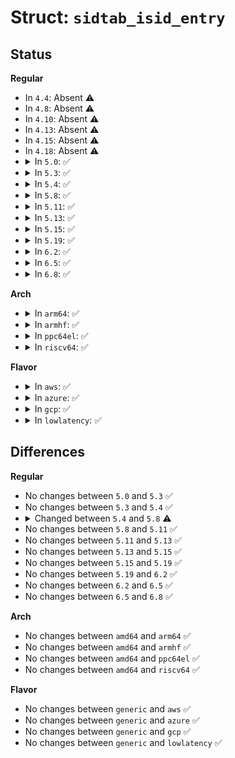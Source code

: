 # Struct: <code>sidtab_isid_entry</code>

## Status
<b>Regular</b>
<ul>
<li>
In <code>4.4</code>: Absent ⚠️
</li>
<li>
In <code>4.8</code>: Absent ⚠️
</li>
<li>
In <code>4.10</code>: Absent ⚠️
</li>
<li>
In <code>4.13</code>: Absent ⚠️
</li>
<li>
In <code>4.15</code>: Absent ⚠️
</li>
<li>
In <code>4.18</code>: Absent ⚠️
</li>
<li>
<details>
<summary>In <code>5.0</code>: ✅</summary>

```c
struct sidtab_isid_entry {
    int set;
    struct context context;
};
```
</details>
</li>
<li>
<details>
<summary>In <code>5.3</code>: ✅</summary>

```c
struct sidtab_isid_entry {
    int set;
    struct context context;
};
```
</details>
</li>
<li>
<details>
<summary>In <code>5.4</code>: ✅</summary>

```c
struct sidtab_isid_entry {
    int set;
    struct context context;
};
```
</details>
</li>
<li>
<details>
<summary>In <code>5.8</code>: ✅</summary>

```c
struct sidtab_isid_entry {
    int set;
    struct sidtab_entry entry;
};
```
</details>
</li>
<li>
<details>
<summary>In <code>5.11</code>: ✅</summary>

```c
struct sidtab_isid_entry {
    int set;
    struct sidtab_entry entry;
};
```
</details>
</li>
<li>
<details>
<summary>In <code>5.13</code>: ✅</summary>

```c
struct sidtab_isid_entry {
    int set;
    struct sidtab_entry entry;
};
```
</details>
</li>
<li>
<details>
<summary>In <code>5.15</code>: ✅</summary>

```c
struct sidtab_isid_entry {
    int set;
    struct sidtab_entry entry;
};
```
</details>
</li>
<li>
<details>
<summary>In <code>5.19</code>: ✅</summary>

```c
struct sidtab_isid_entry {
    int set;
    struct sidtab_entry entry;
};
```
</details>
</li>
<li>
<details>
<summary>In <code>6.2</code>: ✅</summary>

```c
struct sidtab_isid_entry {
    int set;
    struct sidtab_entry entry;
};
```
</details>
</li>
<li>
<details>
<summary>In <code>6.5</code>: ✅</summary>

```c
struct sidtab_isid_entry {
    int set;
    struct sidtab_entry entry;
};
```
</details>
</li>
<li>
<details>
<summary>In <code>6.8</code>: ✅</summary>

```c
struct sidtab_isid_entry {
    int set;
    struct sidtab_entry entry;
};
```
</details>
</li>
</ul>
<b>Arch</b>
<ul>
<li>
<details>
<summary>In <code>arm64</code>: ✅</summary>

```c
struct sidtab_isid_entry {
    int set;
    struct context context;
};
```
</details>
</li>
<li>
<details>
<summary>In <code>armhf</code>: ✅</summary>

```c
struct sidtab_isid_entry {
    int set;
    struct context context;
};
```
</details>
</li>
<li>
<details>
<summary>In <code>ppc64el</code>: ✅</summary>

```c
struct sidtab_isid_entry {
    int set;
    struct context context;
};
```
</details>
</li>
<li>
<details>
<summary>In <code>riscv64</code>: ✅</summary>

```c
struct sidtab_isid_entry {
    int set;
    struct context context;
};
```
</details>
</li>
</ul>
<b>Flavor</b>
<ul>
<li>
<details>
<summary>In <code>aws</code>: ✅</summary>

```c
struct sidtab_isid_entry {
    int set;
    struct context context;
};
```
</details>
</li>
<li>
<details>
<summary>In <code>azure</code>: ✅</summary>

```c
struct sidtab_isid_entry {
    int set;
    struct context context;
};
```
</details>
</li>
<li>
<details>
<summary>In <code>gcp</code>: ✅</summary>

```c
struct sidtab_isid_entry {
    int set;
    struct context context;
};
```
</details>
</li>
<li>
<details>
<summary>In <code>lowlatency</code>: ✅</summary>

```c
struct sidtab_isid_entry {
    int set;
    struct context context;
};
```
</details>
</li>
</ul>

## Differences
<b>Regular</b>
<ul>
<li>
No changes between <code>5.0</code> and <code>5.3</code> ✅
</li>
<li>
No changes between <code>5.3</code> and <code>5.4</code> ✅
</li>
<li>
<details>
<summary>Changed between <code>5.4</code> and <code>5.8</code> ⚠️</summary>
<ul>
<li>
<b>Field added. </b>
<code>struct sidtab_entry entry</code>
</li>
<li>
<b>Field removed. </b>
<code>struct context context</code>
</li>
</ul>
</details>
</li>
<li>
No changes between <code>5.8</code> and <code>5.11</code> ✅
</li>
<li>
No changes between <code>5.11</code> and <code>5.13</code> ✅
</li>
<li>
No changes between <code>5.13</code> and <code>5.15</code> ✅
</li>
<li>
No changes between <code>5.15</code> and <code>5.19</code> ✅
</li>
<li>
No changes between <code>5.19</code> and <code>6.2</code> ✅
</li>
<li>
No changes between <code>6.2</code> and <code>6.5</code> ✅
</li>
<li>
No changes between <code>6.5</code> and <code>6.8</code> ✅
</li>
</ul>
<b>Arch</b>
<ul>
<li>
No changes between <code>amd64</code> and <code>arm64</code> ✅
</li>
<li>
No changes between <code>amd64</code> and <code>armhf</code> ✅
</li>
<li>
No changes between <code>amd64</code> and <code>ppc64el</code> ✅
</li>
<li>
No changes between <code>amd64</code> and <code>riscv64</code> ✅
</li>
</ul>
<b>Flavor</b>
<ul>
<li>
No changes between <code>generic</code> and <code>aws</code> ✅
</li>
<li>
No changes between <code>generic</code> and <code>azure</code> ✅
</li>
<li>
No changes between <code>generic</code> and <code>gcp</code> ✅
</li>
<li>
No changes between <code>generic</code> and <code>lowlatency</code> ✅
</li>
</ul>
